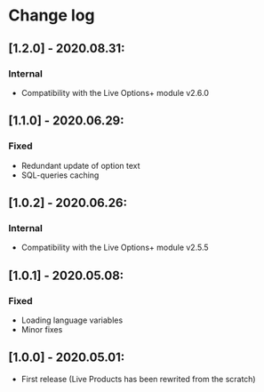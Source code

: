 # Change log

## [1.2.0] - 2020.08.31:
### Internal
- Compatibility with the Live Options+ module v2.6.0

## [1.1.0] - 2020.06.29:
### Fixed
- Redundant update of option text
- SQL-queries caching

## [1.0.2] - 2020.06.26:
### Internal
- Compatibility with the Live Options+ module v2.5.5

## [1.0.1] - 2020.05.08:
### Fixed
- Loading language variables
- Minor fixes

## [1.0.0] - 2020.05.01:
- First release (Live Products has been rewrited from the scratch)
